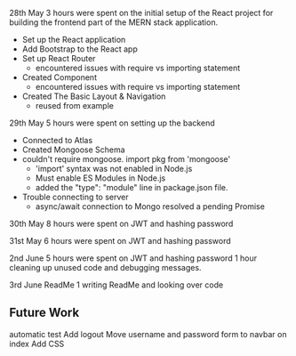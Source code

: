 28th May
3 hours were spent on the initial setup of the React project for building the frontend part of the MERN stack application.

- Set up the React application
- Add Bootstrap to the React app
- Set up React Router
  - encountered issues with require vs importing statement
- Created Component
  - encountered issues with require vs importing statement
- Created The Basic Layout & Navigation
  - reused from example

29th May
5 hours were spent on setting up the backend

- Connected to Atlas
- Created Mongoose Schema
- couldn't require mongoose. import pkg from 'mongoose'
  - 'import' syntax was not enabled in Node.js
  - Must enable ES Modules in Node.js
  - added the "type": "module" line in package.json file.
- Trouble connecting to server
  - async/await connection to Mongo resolved a pending Promise

30th May
8 hours were spent on JWT and hashing password

31st May
6 hours were spent on JWT and hashing password

2nd June
5 hours were spent on JWT and hashing password
1 hour cleaning up unused code and debugging messages.

3rd June ReadMe
1 writing ReadMe and looking over code

## Future Work

automatic test
Add logout
Move username and password form to navbar on index
Add CSS
